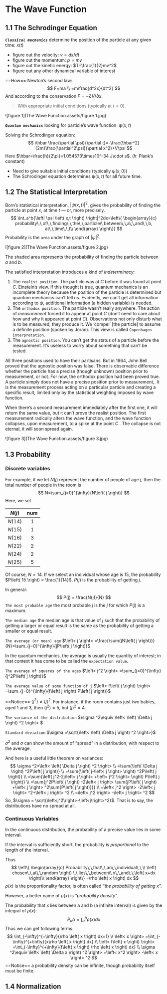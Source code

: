 # The Wave Function

## 1.1 The Schrodinger Equation

***`Classical mechanics`*** determine the position of the particle at any given time: $x(t)$

* figure out the velocity: $v={{ dx } / { dt }}$
* figure out the momentum: $p=mv$
* figure out the kinetic energy: $T=\frac{1}{2}mv^2$
* figure out any other dynamical variable of interest

==How== Newton’s second law:
$$
F=ma
\\
=m\frac{d^2x}{dt^2}
$$
And according to the conservation $F=-{{ \partial V } / { \partial x }}$.

> With appropriate initial conditions (typically at $t=0$).

![figure 1](The Wave Function.assets/figure 1.jpg)

***`Quantum mechanics`*** looking for particle’s wave function: $\mathrm{\psi}\left( x,t \right)$

Solving the Schrodinger equation:
$$
i\hbar \frac{\partial \psi}{\partial t}=-\frac{\hbar^2}{2m}\frac{\partial^2\psi}{\partial x^2}+V\psi
$$
Here $\hbar=\frac{h}{2\pi}=1.054573\times10^-34 J\cdot s$. ($h$: Plank’s constant)

* Need to give suitable initial conditions (typically $\psi(x,0)$)
* The Schrodinger equation determines $\psi(x,t)$ for all future time.

## 1.2 The Statistical Interpretation

Born’s statistical interpretation, $\left| \psi \left( x,t \right) \right|^2$, gives the probability of finding the particle at point $x$, at time $t$ — or, more precisely.
$$
\int_a^b{\left| \psi \left( x,t \right) \right|^2dx=\left\{ \begin{array}{c}
	probability\,\,of\,\,finding\,\,the\,\,particle\\
	between\,\,a\,\,and\,\,b, at\,\,time\,\,t\\
\end{array} \right\}}
$$
Probability is the `area` under the graph of $\left| \psi \right|^2$.

![figure 2](The Wave Function.assets/figure 2.jpg)

The shaded area represents the probability of finding the particle between *a* and *b*.

The satisfied interpretation introduces a kind of *indeterminacy*:

1. The `realist position`. The particle was at $C$ before it was found at point $C$. Einstein’s view. If this thought is true, quantum mechanics is an incomplete theory because the position of the particle is determined but quantum mechanics can’t tell us. Evidently, we can’t get all information according to $\psi$, additional information (a hidden variable) is needed.
2. The `orthodox position`. The particle wasn’t really anywhere. The action of *measurement* forced it to appear at point $C$ (don’t need to care about how and why it appeared at point $C$). Observations not only disturb what is to be measured, they produce it. We ‘compel’ [the particle] to assume a definite position (spoken by Joran). This view is called `Copenhagen interpretation`.
3. The `agnostic position`. You can’t get the status of a particle before the measurement. It’s useless to worry about something that can’t be tested.

All three positions used to have their partisans. But in 1964, John Bell proved that the agnostic position was false. There is observable difference whether the particle has a precise (though unknown) position prior to measurement, or not. For now, the orthodox position had been proved true. A particle simply does not have a precise position prior to measurement,. It is the measurement process acting on a particular particle and creating a specific result, limited only by the statistical weighting imposed by wave function.

When there’s a second measurement immediately after the first one, it will return the same value, but it can’t prove the realist position. The  first measurement radically alters the wave function, and the wave function collapses, upon measurement, to a spike at the point $C$ . The collapse is not eternal, it will soon spread again.

![figure 3](The Wave Function.assets/figure 3.jpg)

## 1.3 Probability

### Discrete variables

For example, if we let $N(j)$ represent the number of people of age j, then the total number of people in the room is
$$
N=\sum_{j=0}^{\infty}{N\left( j \right)}
$$
Here, we set

| $N(j)$  | num  |
| :-----: | :--: |
| $N(14)$ |  1   |
| $N(15)$ |  1   |
| $N(16)$ |  3   |
| $N(22)$ |  2   |
| $N(24)$ |  2   |
| $N(25)$ |  5   |

Of course, $N = 14$. If we select an individual whose age is 15, the probability $P\left( 15 \right) = \frac{1}{14}$. $P(j)$ is the probability of getting $j$.

In general:
$$
P(j) = \frac{N(j)}{N}
$$
`The most probable age` the most probable $j$ is the $j$ for which $P(j)$ is a maximum.

`The median age` the median age is that value of $j$ such that the probability of getting a larger or equal result is the same as the probability of getting a smaller or equal result.

`The average (or mean) age` $\left< j \right> =\frac{\sum{jN\left( j \right)}}{N}=\sum_{j=0}^{\infty}{jP\left( j \right)}$

In the quantum mechanics, the average is usually the quantity of interest; in that context it has come to be called the `expectation value`.

`The average of squares of the ages` $\left< j^2 \right> =\sum_{j=0}^{\infty}{j^2P\left( j \right)}$

`The average value of some function of j` $\left< f\left( j \right) \right> =\sum_{j=0}^{\infty}{f\left( j \right) P\left( j \right)}$

==Notice== $\left< j^2 \right> \ne \left< j \right> ^2$. For instance, if the room contains just two babies, aged 1 and 3, then $\left< j^2 \right> =5$, but $\left< j \right> ^2=4$.

`The variance of the distribution` $\sigma ^2\equiv \left< \left( \Delta j \right) ^2 \right> $

`Standard deviation` $\sigma =\sqrt{\left< \left( \Delta j \right) ^2 \right>}$

$\sigma^2$ and $\sigma$ can show the amount of “spread” in a distribution, with respect to the average.

And here is a useful little theorem on variances:
$$
\sigma ^2=\left< \left( \Delta j \right) ^2 \right> 
\\
=\sum{\left( \Delta j \right) ^2P\left( j \right)}
\\
=\sum{\left( j-\left< j \right> \right) ^2P\left( j \right)}
\\
=\sum{\left( j^2-2j\left< j \right> +\left< j^2 \right> \right) P\left( j \right)}
\\
=\sum{j^2P\left( j \right) -2\left< j \right> \sum{jP\left( j \right) +\left< j \right> ^2\sum{P\left( j \right)}}}
\\
=\left< j^2 \right> -2\left< j \right> ^2+\left< j \right> ^2
\\
=\left< j^2 \right> -\left< j \right> ^2
$$
So, $\sigma = \sqrt{\left<j^2\right>-\left<j\right>^2}$. That is to say, the distributions have no spread at all.

### Continuous Variables

In the continuous distribution, the probability of a precise value lies in some interval.

If the interval is sufficiently short, the probability is *proportional* to the length of the interval.

Thus
$$
\left\{ \begin{array}{c}
	Probability\,\,that\,\,an\,\,individual\,\,\\
	\left( chosen\,\,at\,\,random \right) \,\,lies\,\,between\\
	x\,\,and\,\,\left( x+dx \right)\\
\end{array} \right\} =\rho \left( x \right) dx
$$
$\rho(x)$ is the proportionality factor, is often called “*the probability of getting x*”. 

However, a better name of $\rho(x)$ is “*probability density*”.

The probability that x lies between a and b (a infinite interval) is given by the integral of $\rho(x)$:
$$
P_ab = \int_a^b \rho(x)dx
$$
Thus we can get following terms:
$$
\int_{-\infty}^{+\infty}{\rho \left( x \right) dx=1}
\\
\left< x \right> =\int_{-\infty}^{+\infty}{x\rho \left( x \right) dx}
\\
\left< f\left( x \right) \right> =\int_{-\infty}^{+\infty}{f\left( x \right) \rho \left( x \right) dx}
\\
\sigma ^2\equiv \left< \left( \Delta x \right) ^2 \right> =\left< x^2 \right> -\left< x \right> ^2
$$
==Notice== a probability density can be infinite, though probability itself must be finite.

## 1.4 Normalization

